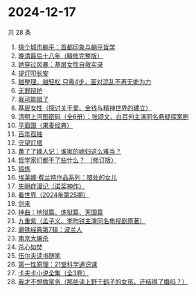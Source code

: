 # 2024-12-17

共 28 条

<!-- BEGIN WEREAD -->
<!-- 最后更新时间 2024-12-17 16:01:41 +0800 -->
1. [挑个城市躺平：首都印象与躺平哲学](https://weread.qq.com/web/bookDetail/2b832bf0813ab96f1g014e0f)
1. [晚清最后十八年（精修完整版）](https://weread.qq.com/web/bookDetail/787328c0813ab9683g0195cf)
1. [她穿过风暴：基层女性自救实录](https://weread.qq.com/web/bookDetail/b7b32fe0813ab9707g016a76)
1. [提灯叩长安](https://weread.qq.com/web/bookDetail/49232380813ab9707g014133)
1. [越整理，越轻松 只需4步，面对混乱不再无能为力](https://weread.qq.com/web/bookDetail/a8732a00813ab953eg011dd0)
1. [无罪辩护](https://weread.qq.com/web/bookDetail/2c232da0813ab9726g01820e)
1. [我可能错了](https://weread.qq.com/web/bookDetail/253321f0813ab96fcg010512)
1. [基层女性（探讨关于爱、金钱与精神世界的建立）](https://weread.qq.com/web/bookDetail/d3c3209072646383d3ce031)
1. [清明上河图密码（全6册）：张颂文、白百何主演同名悬疑探案剧](https://weread.qq.com/web/bookDetail/54432ff05c8966544e5bbfe)
1. [平面国（果麦经典）](https://weread.qq.com/web/bookDetail/215328407200f6f9215a612)
1. [百年孤独](https://weread.qq.com/web/bookDetail/8bc329705e46708bcb0c164)
1. [守望灯塔](https://weread.qq.com/web/bookDetail/5e932120813ab96c1g01368c)
1. [黄了了嫁人记：谁家的媳妇这么难当？](https://weread.qq.com/web/bookDetail/29932610813ab95edg01504c)
1. [哲学家们都干了些什么？ （修订版）](https://weread.qq.com/web/bookDetail/28932750813ab6bd1g010e25)
1. [锻炼](https://weread.qq.com/web/bookDetail/f2432ab0813ab6e75g012b2d)
1. [埃莱娜·费兰特作品系列：暗处的女儿](https://weread.qq.com/web/bookDetail/42132f80813ab9720g0102e1)
1. [失明症漫记（诺奖神作）](https://weread.qq.com/web/bookDetail/94c325d05e1ae594c7c1535)
1. [看世界（2024年第25期）](https://weread.qq.com/web/bookDetail/94032860813ab97a3g016599)
1. [剑来](https://weread.qq.com/web/bookDetail/8e5326b07153adcf8e53d42)
1. [神曲：地狱篇、炼狱篇、天国篇](https://weread.qq.com/web/bookDetail/ed4329a07187842ded40c8d)
1. [九重紫（孟子义、李昀锐主演同名电视剧原著）](https://weread.qq.com/web/bookDetail/96632d10577cfe966a6c42e)
1. [磨铁经典第7辑：波兰人](https://weread.qq.com/web/bookDetail/86f32cd0813ab91b0g015e4a)
1. [南京大屠杀](https://weread.qq.com/web/bookDetail/ed4325105af547ed45154e5)
1. [杀心如焚](https://weread.qq.com/web/bookDetail/1c632130813ab9683g0147bc)
1. [伍尔夫读书随笔](https://weread.qq.com/web/bookDetail/5ef32560813ab9719g019376)
1. [第一性原理：21堂科学通识课](https://weread.qq.com/web/bookDetail/a1c32030813ab96d8g0171b2)
1. [卡夫卡小说全集（全3卷）](https://weread.qq.com/web/bookDetail/10b32f7071dd5ab610b4b34)
1. [我才不想做家务（那些读上野千鹤子的女孩，还结得了婚吗？）](https://weread.qq.com/web/bookDetail/800329f0813ab9643g0180bf)
<!-- END WEREAD -->